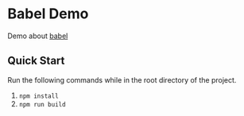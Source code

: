 # Babel Demo

Demo about <a href="https://babeljs.io">babel</a>

## Quick Start
Run the following commands while in the root directory of the project.

1. `npm install`
2. `npm run build`
